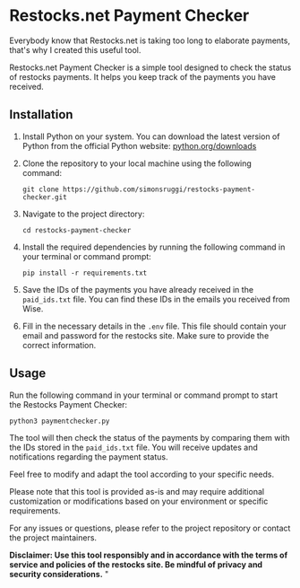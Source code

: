 # Restocks.net Payment Checker
Everybody know that Restocks.net is taking too long to elaborate payments, that's why I created this useful tool.

Restocks.net Payment Checker is a simple tool designed to check the status of restocks payments. It helps you keep track of the payments you have received.

## Installation

1. Install Python on your system. You can download the latest version of Python from the official Python website: [python.org/downloads](https://www.python.org/downloads/)

2. Clone the repository to your local machine using the following command:
   ```
   git clone https://github.com/simonsruggi/restocks-payment-checker.git
   ```

3. Navigate to the project directory:
   ```
   cd restocks-payment-checker
   ```

4. Install the required dependencies by running the following command in your terminal or command prompt:
   ```
   pip install -r requirements.txt
   ```

5. Save the IDs of the payments you have already received in the `paid_ids.txt` file. You can find these IDs in the emails you received from Wise.

6. Fill in the necessary details in the `.env` file. This file should contain your email and password for the restocks site. Make sure to provide the correct information.

## Usage

Run the following command in your terminal or command prompt to start the Restocks Payment Checker:
```
python3 paymentchecker.py
```

The tool will then check the status of the payments by comparing them with the IDs stored in the `paid_ids.txt` file. You will receive updates and notifications regarding the payment status.

Feel free to modify and adapt the tool according to your specific needs.

Please note that this tool is provided as-is and may require additional customization or modifications based on your environment or specific requirements.

For any issues or questions, please refer to the project repository or contact the project maintainers.

**Disclaimer: Use this tool responsibly and in accordance with the terms of service and policies of the restocks site. Be mindful of privacy and security considerations.**
"

